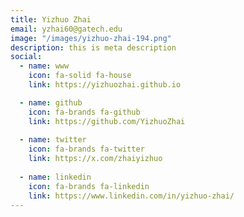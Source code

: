 ```yaml
---
title: Yizhuo Zhai
email: yzhai60@gatech.edu
image: "/images/yizhuo-zhai-194.png"
description: this is meta description
social:
  - name: www
    icon: fa-solid fa-house
    link: https://yizhuozhai.github.io

  - name: github
    icon: fa-brands fa-github
    link: https://github.com/YizhuoZhai
    
  - name: twitter
    icon: fa-brands fa-twitter
    link: https://x.com/zhaiyizhuo
  
  - name: linkedin
    icon: fa-brands fa-linkedin
    link: https://www.linkedin.com/in/yizhuo-zhai/ 
---
```

